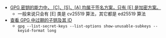 - [GPG 密钥的能力中， [C]、[S]、[A] 均属于签名方案，只有 [E] 是加密方案。](https://zhuanlan.zhihu.com/p/137801979)
	- 一般来说只会有 [E] 类是 cv25519 算法，其它都是 ed25519 算法
- [查看 GPG 中过期的子钥及其 ID](https://github.com/pinpox/pgp2ssh/issues/6#issuecomment-2029878048)
	- `gpg --list-secret-keys --list-options show-unusable-subkeys --keyid-format long`